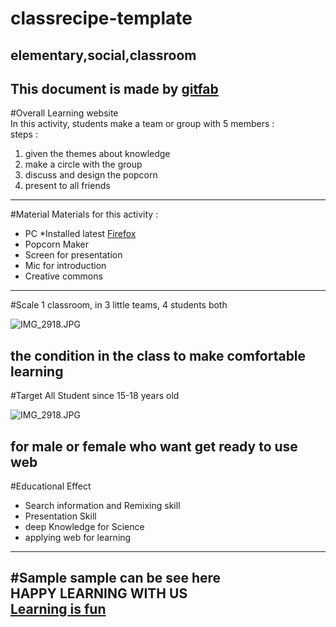 # classrecipe-template
## elementary,social,classroom
This document is made by [gitfab](http://gitfab.org)
---
#Overall
Learning website <br>
In this activity, students make a team or group with 5 members : <br>
steps :<br>
1. given the themes about knowledge <br>
2. make a circle with the group <br>
3. discuss and design the popcorn<br>
4. present to all friends<br>


---
#Material
Materials for this activity :<br>
* PC *Installed latest [Firefox](http://www.mozilla.org/en-US/firefox/)<br>
* Popcorn Maker<br>
* Screen for presentation<br>
* Mic for introduction<br>
* Creative commons<br>
---
#Scale
1 classroom, in 3 little teams, 4 students both 


![IMG_2918.JPG](http://ictwatch.com/internetsehat/wp-content/uploads/2009/08/lab-a-01.jpg)

the condition in the class to make comfortable learning
---
#Target
All Student since 15-18 years old 


![IMG_2918.JPG](http://blog.unud.ac.id/adisetiawan/files/2012/10/learning-management-systems.jpg)

for male or female who want get ready to use web
---
#Educational Effect
* Search information and Remixing skill
* Presentation Skill
* deep Knowledge for Science 
* applying web for learning 

---
#Sample 
sample can be see here<br>
 HAPPY LEARNING WITH US <br>
[Learning is fun ](https://nursucifitriyani.makes.org/popcorn/1mr7)
---
